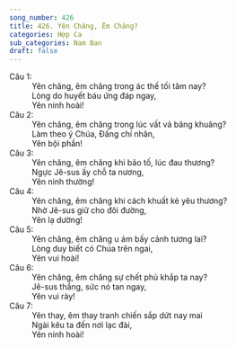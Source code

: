 ```yaml
---
song_number: 426
title: 426. Yên Chăng, Êm Chăng?
categories: Hợp Ca
sub_categories: Nam Ban
draft: false
---
```

<dl><dt>Câu 1:</dt><dd data-verse="1">Yên chăng, êm chăng trong ác thế tối tăm nay? <br/>Lòng do huyết báu ứng đáp ngay, <br/>Yên ninh hoài! </dd><dt>Câu 2:</dt><dd data-verse="2">Yên chăng, êm chăng trong lúc vất vả bâng khuâng? <br/>Làm theo ý Chúa, Đấng chí nhân, <br/>Yên bội phần! </dd><dt>Câu 3:</dt><dd data-verse="3">Yên chăng, êm chăng khi bão tố, lúc đau thương? <br/>Ngực Jê-sus ấy chỗ ta nương, <br/>Yên ninh thường! </dd><dt>Câu 4:</dt><dd data-verse="4">Yên chăng, êm chăng khi cách khuất kẻ yêu thương? <br/>Nhờ Jê-sus giữ cho đôi đường, <br/>Yên lạ dường! </dd><dt>Câu 5:</dt><dd data-verse="5">Yên chăng, êm chăng u ám bấy cảnh tương lai? <br/>Lòng duy biết có Chúa trên ngai, <br/>Yên vui hoài! </dd><dt>Câu 6:</dt><dd data-verse="6">Yên chăng, êm chăng sự chết phủ khắp ta nay? <br/>Jê-sus thắng, sức nó tan ngay, <br/>Yên vui rày! </dd><dt>Câu 7:</dt><dd data-verse="7">Yên thay, êm thay tranh chiến sắp dứt nay mai <br/>Ngài kêu ta đến nơi lạc đài, <br/>Yên ninh hoài! </dd></dl>
